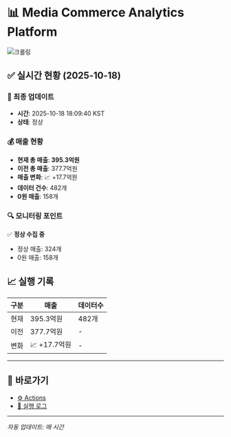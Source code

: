 # 📊 Media Commerce Analytics Platform

![크롤링](https://img.shields.io/badge/크롤링-정상-green)

## ✅ 실시간 현황 (2025-10-18)

### 📍 최종 업데이트
- **시간**: 2025-10-18 18:09:40 KST
- **상태**: 정상

### 💰 매출 현황
- **현재 총 매출**: **395.3억원**
- **이전 총 매출**: 377.7억원
- **매출 변화**: 📈 +17.7억원
- **데이터 건수**: 482개
- **0원 매출**: 158개

### 🔍 모니터링 포인트

✅ **정상 수집 중**
- 정상 매출: 324개
- 0원 매출: 158개


## 📈 실행 기록

| 구분 | 매출 | 데이터수 |
|------|------|----------|
| 현재 | 395.3억원 | 482개 |
| 이전 | 377.7억원 | - |
| 변화 | 📈 +17.7억원 | - |

---

## 🔗 바로가기

- [⚙️ Actions](../../actions)
- [📝 실행 로그](../../actions/workflows/daily_scraping.yml)

---

*자동 업데이트: 매 시간*
